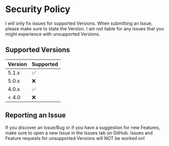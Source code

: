 # Security Policy

I will only fix issues for supported Versions. When submitting an Issue, please make sure to state the Version.
I am not liable for any issues that you might experience with unsupported Versions.

## Supported Versions

| Version | Supported          |
| ------- | ------------------ |
| 5.1.x   | :white_check_mark: |
| 5.0.x   | :x:                |
| 4.0.x   | :white_check_mark: |
| < 4.0   | :x:                |

## Reporting an Issue

If you discover an Issue/Bug or if you have a suggestion for new Features, make sure to open a new Issue in the Issues tab on GitHub.
Issues and Feature requests for unsupported Versions will NOT be worked on!
